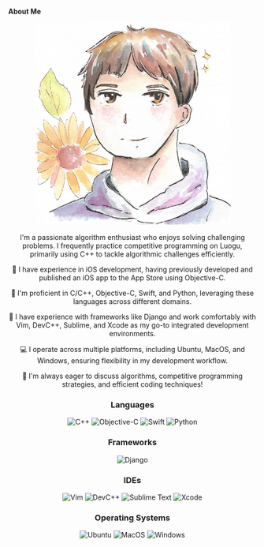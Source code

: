  **About Me** 

<div align="center">
 <img src="https://github.com/Framework-Based-Software/icebreaking-yuankaigou/blob/profile-upload/avatar.png" width="400">
 <div>
  
I'm a passionate algorithm enthusiast who enjoys solving challenging problems. I frequently practice competitive programming on Luogu, primarily using C++ to tackle algorithmic challenges efficiently.


📱 I have experience in iOS development, having previously developed and published an iOS app to the App Store using Objective-C.

🚀 I'm proficient in C/C++, Objective-C, Swift, and Python, leveraging these languages across different domains.

🔧 I have experience with frameworks like Django and work comfortably with Vim, DevC++, Sublime, and Xcode as my go-to integrated development environments.

💻 I operate across multiple platforms, including Ubuntu, MacOS, and Windows, ensuring flexibility in my development workflow.

📌 I'm always eager to discuss algorithms, competitive programming strategies, and efficient coding techniques!


### Languages  
![C++](https://img.shields.io/badge/C++-00599C?style=for-the-badge&logo=c%2B%2B&logoColor=white)  ![Objective-C](https://img.shields.io/badge/Objective--C-007AFF?style=for-the-badge&logo=apple&logoColor=white)  ![Swift](https://img.shields.io/badge/Swift-FA7343?style=for-the-badge&logo=swift&logoColor=white)  ![Python](https://img.shields.io/badge/Python-3776AB?style=for-the-badge&logo=python&logoColor=white)  

### Frameworks  
![Django](https://img.shields.io/badge/Django-092E20?style=for-the-badge&logo=django&logoColor=white)  

### IDEs  
![Vim](https://img.shields.io/badge/Vim-019733?style=for-the-badge&logo=vim&logoColor=white)  ![DevC++](https://img.shields.io/badge/DevC++-blue?style=for-the-badge)  ![Sublime Text](https://img.shields.io/badge/Sublime-FF9800?style=for-the-badge&logo=sublime-text&logoColor=white)  ![Xcode](https://img.shields.io/badge/Xcode-1575F9?style=for-the-badge&logo=xcode&logoColor=white)  

### Operating Systems  
![Ubuntu](https://img.shields.io/badge/Ubuntu-E95420?style=for-the-badge&logo=ubuntu&logoColor=white)  ![MacOS](https://img.shields.io/badge/macOS-000000?style=for-the-badge&logo=apple&logoColor=white)  ![Windows](https://img.shields.io/badge/Windows-0078D6?style=for-the-badge&logo=windows&logoColor=white)  
